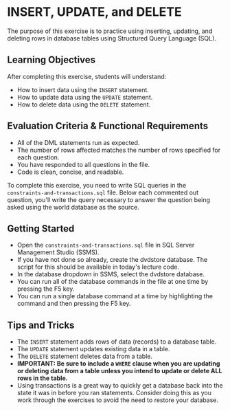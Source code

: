 # INSERT, UPDATE, and DELETE

The purpose of this exercise is to practice using inserting, updating, and deleting rows in database tables using Structured Query Language (SQL).

## Learning Objectives

After completing this exercise, students will understand:

* How to insert data using the `INSERT` statement.
* How to update data using the `UPDATE` statement.
* How to delete data using the `DELETE` statement.

## Evaluation Criteria & Functional Requirements

* All of the DML statements run as expected.
* The number of rows affected matches the number of rows specified for each question.
* You have responded to all questions in the file.
* Code is clean, concise, and readable.

To complete this exercise, you need to write SQL queries in the `constraints-and-transactions.sql` file. Below each commented out question, you'll write the query necessary to answer the question being asked using the world database as the source.

## Getting Started

* Open the `constraints-and-transactions.sql` file in SQL Server Management Studio (SSMS).
* If you have not done so already, create the dvdstore database. The script for this should be available in today's lecture code.
* In the database dropdown in SSMS, select the dvdstore database.
* You can run all of the database commands in the file at one time by pressing the F5 key.
* You can run a single database command at a time by highlighting the command and then pressing the F5 key.

## Tips and Tricks

* The `INSERT` statement adds rows of data (records) to a database table.
* The `UPDATE` statement updates existing data in a table.
* The `DELETE` statement deletes data from a table.
* **IMPORTANT: Be sure to include a `WHERE` clause when you are updating or deleting data from a table unless you intend to update or delete ALL rows in the table.**
* Using transactions is a great way to quickly get a database back into the state it was in before you ran statements. Consider doing this as you work through the exercises to avoid the need to restore your database.
